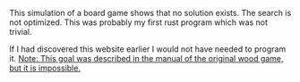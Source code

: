 This simulation of a board game shows that no solution exists.
The search is not optimized. This was probably my first rust program which was not trivial.

If I had discovered this website earlier I would not have needed to program it.
[Note: This goal was described in the manual of the original wood game, but it is impossible.](http://www.frank-buss.de/trisoli/index.html)

